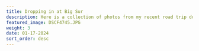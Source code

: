 ```yaml
---
title: Dropping in at Big Sur
description: Here is a collection of photos from my recent road trip down to California. The focal point of this trip was a visit to the Esalen Institute, where I participated in the "Go Within" weekend workshop. The theme of the workshop was 'dropping in,' that is, dropping focus and attention inward for the new year. I spent the weekend in meditation/yoga classes, soaking in the hot springs, and meeting new people! There are also some photos in this collection from my time camping on the Sonoma coast before the retreat and visiting Santa Cruz on my way back from Big Sur.
featured_image: DSCF4745.JPG
weight: 3
date: 01-17-2024
sort_order: desc
---
```

